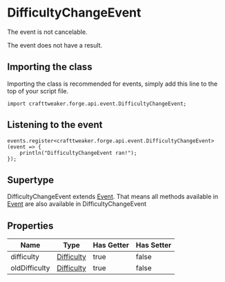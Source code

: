# DifficultyChangeEvent

The event is not cancelable.

The event does not have a result.

## Importing the class

Importing the class is recommended for events, simply add this line to the top of your script file.
```zenscript
import crafttweaker.forge.api.event.DifficultyChangeEvent;
```


## Listening to the event

```zenscript
events.register<crafttweaker.forge.api.event.DifficultyChangeEvent>(event => {
    println("DifficultyChangeEvent ran!");
});
```


## Supertype

DifficultyChangeEvent extends [Event](/forge/api/event/Event). That means all methods available in [Event](/forge/api/event/Event) are also available in DifficultyChangeEvent

## Properties

|     Name      |                    Type                     | Has Getter | Has Setter |
|---------------|---------------------------------------------|------------|------------|
| difficulty    | [Difficulty](/vanilla/api/world/Difficulty) | true       | false      |
| oldDifficulty | [Difficulty](/vanilla/api/world/Difficulty) | true       | false      |

